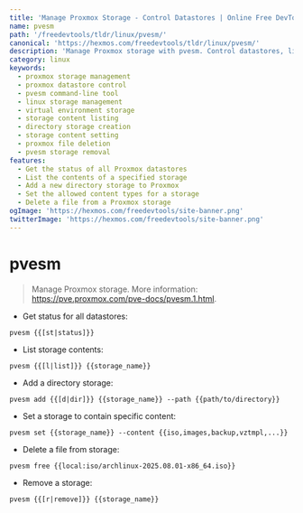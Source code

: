 ```yaml
---
title: 'Manage Proxmox Storage - Control Datastores | Online Free DevTools by Hexmos'
name: pvesm
path: '/freedevtools/tldr/linux/pvesm/'
canonical: 'https://hexmos.com/freedevtools/tldr/linux/pvesm/'
description: 'Manage Proxmox storage with pvesm. Control datastores, list storage contents, and add or remove storage. Free online tool, no registration required.'
category: linux
keywords:
  - proxmox storage management
  - proxmox datastore control
  - pvesm command-line tool
  - linux storage management
  - virtual environment storage
  - storage content listing
  - directory storage creation
  - storage content setting
  - proxmox file deletion
  - pvesm storage removal
features:
  - Get the status of all Proxmox datastores
  - List the contents of a specified storage
  - Add a new directory storage to Proxmox
  - Set the allowed content types for a storage
  - Delete a file from a Proxmox storage
ogImage: 'https://hexmos.com/freedevtools/site-banner.png'
twitterImage: 'https://hexmos.com/freedevtools/site-banner.png'
---
```


# pvesm

> Manage Proxmox storage.
> More information: <https://pve.proxmox.com/pve-docs/pvesm.1.html>.

- Get status for all datastores:

`pvesm {{[st|status]}}`

- List storage contents:

`pvesm {{[l|list]}} {{storage_name}}`

- Add a directory storage:

`pvesm add {{[d|dir]}} {{storage_name}} --path {{path/to/directory}}`

- Set a storage to contain specific content:

`pvesm set {{storage_name}} --content {{iso,images,backup,vztmpl,...}}`

- Delete a file from storage:

`pvesm free {{local:iso/archlinux-2025.08.01-x86_64.iso}}`

- Remove a storage:

`pvesm {{[r|remove]}} {{storage_name}}`
